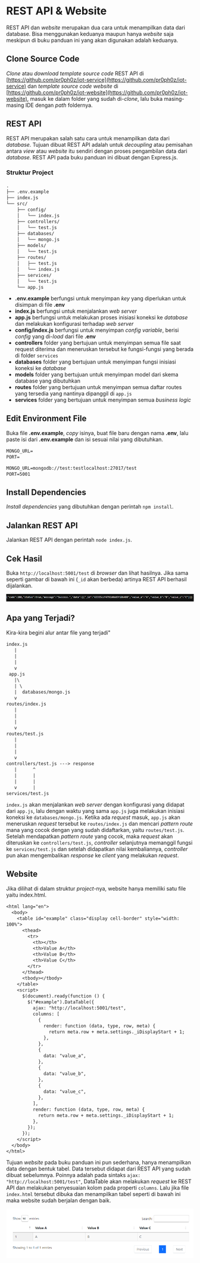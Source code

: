 # REST API & Website

REST API dan _website_ merupakan dua cara untuk menampilkan data dari database. Bisa menggunakan keduanya maupun hanya _website_ saja meskipun di buku panduan ini yang akan digunakan adalah keduanya.

## Clone Source Code

_Clone_ atau _download template source code_ REST API di [https://github.com/pr0ph0z/iot-service](https://github.com/pr0ph0z/iot-service) dan _template source code website_ di [https://github.com/pr0ph0z/iot-website](https://github.com/pr0ph0z/iot-website), masuk ke dalam folder yang sudah di-_clone_, lalu buka masing-masing IDE dengan _path_ foldernya.

## REST API

REST API merupakan salah satu cara untuk menampilkan data dari _database_. Tujuan dibuat REST API adalah untuk _decoupling_ atau pemisahan antara _view_ atau _website_ itu sendiri dengan proses pengambilan data dari _database_. REST API pada buku panduan ini dibuat dengan Express.js.

### Struktur Project

```
.
├── .env.example
├── index.js
└── src/
    ├── config/
    │   └── index.js
    ├── controllers/
    │   └── test.js
    ├── databases/
    │   └── mongo.js
    ├── models/
    │   └── test.js
    ├── routes/
    │   ├── test.js
    │   └── index.js
    ├── services/
    │   └── test.js
    └── app.js
```

- **.env.example** berfungsi untuk menyimpan _key_ yang diperlukan untuk disimpan di file **.env**
- **index.js** berfungsi untuk menjalankan _web server_
- **app.js** berfungsi untuk melakukan proses inisiasi koneksi ke _database_ dan melakukan konfigurasi terhadap _web server_
- **config/index.js** berfungsi untuk menyimpan _config variable_, berisi _config_ yang di-_load_ dari file **.env**
- **controllers** folder yang bertujuan untuk menyimpan semua file saat request diterima dan meneruskan tersebut ke fungsi-fungsi yang berada di folder `services`
- **databases** folder yang bertujuan untuk menyimpan fungsi inisiasi koneksi ke _database_
- **models** folder yang bertujuan untuk menyimpan model dari skema database yang dibutuhkan
- **routes** folder yang bertujuan untuk menyimpan semua daftar routes yang tersedia yang nantinya dipanggil di `app.js`
- **services** folder yang bertujuan untuk menyimpan semua _business logic_

## Edit Environment File

Buka file **.env.example**, _copy_ isinya, buat file baru dengan nama **.env**, lalu paste isi dari **.env.example** dan isi sesuai nilai yang dibutuhkan.

<Tabs>
<Tab name=".env.example" text=".env.example" :max-height="450">

```
MONGO_URL=
PORT=
```

</Tab>
<Tab name=".env" text=".env" :max-height="450">

```
MONGO_URL=mongodb://test:testlocalhost:27017/test
PORT=5001
```

</Tab>
</Tabs>

## Install Dependencies

_Install dependencies_ yang dibutuhkan dengan perintah `npm install`.

## Jalankan REST API

Jalankan REST API dengan perintah `node index.js`.

## Cek Hasil

Buka `http://localhost:5001/test` di _browser_ dan lihat hasilnya. Jika sama seperti gambar di bawah ini (`_id` akan berbeda) artinya REST API berhasil dijalankan.

![REST API](./rest-api.png)

## Apa yang Terjadi?

Kira-kira begini alur antar file yang terjadi"

```
index.js
   |
   |
   |
   v
 app.js
   |\
   | \
   |  databases/mongo.js
   v
routes/index.js
   |
   |
   |
   v
routes/test.js
   |
   |
   |
   v
controllers/test.js ---> response
   |      ^
   |      |
   |      |
   v      |
services/test.js
```

`index.js` akan menjalankan _web server_ dengan konfigurasi yang didapat dari `app.js`, lalu dengan waktu yang sama `app.js` juga melakukan inisiasi koneksi ke `databases/mongo.js`. Ketika ada _request_ masuk, `app.js` akan meneruskan _request_ tersebut ke `routes/index.js` dan mencari _pattern route_ mana yang cocok dengan yang sudah didaftarkan, yaitu `routes/test.js`. Setelah mendapatkan _pattern route_ yang cocok, maka _request_ akan diteruskan ke `controllers/test.js`, _controller_ selanjutnya memanggil fungsi ke `services/test.js` dan setelah didapatkan nilai kembaliannya, _controller_ pun akan mengembalikan _response_ ke _client_ yang melakukan _request_.

## Website

Jika dilihat di dalam struktur _project_-nya, website hanya memiliki satu file yaitu index.html.

<Tabs>
<Tab name="index.js" text="index.html" :max-height="450">

```html{16-37}
<html lang="en">
  <body>
    <table id="example" class="display cell-border" style="width: 100%">
      <thead>
        <tr>
          <th></th>
          <th>Value A</th>
          <th>Value B</th>
          <th>Value C</th>
        </tr>
      </thead>
      <tbody></tbody>
    </table>
    <script>
      $(document).ready(function () {
        $("#example").DataTable({
          ajax: "http://localhost:5001/test",
          columns: [
            {
              render: function (data, type, row, meta) {
                return meta.row + meta.settings._iDisplayStart + 1;
              },
            },
            {
              data: "value_a",
            },
            {
              data: "value_b",
            },
            {
              data: "value_c",
            },
          ],
          render: function (data, type, row, meta) {
            return meta.row + meta.settings._iDisplayStart + 1;
          },
        });
      });
    </script>
  </body>
</html>
```

</Tab>
</Tabs>

Tujuan _website_ pada buku panduan ini pun sederhana, hanya menampilkan data dengan bentuk tabel. Data tersebut didapat dari REST API yang sudah dibuat sebelumnya. Poinnya adalah pada sintaks `ajax: "http://localhost:5001/test"`, DataTable akan melakukan _request_ ke REST API dan melakukan penyesuaian kolom pada properti `columns`. Lalu jika file `index.html` tersebut dibuka dan menampilkan tabel seperti di bawah ini maka website sudah berjalan dengan baik.

![Website](./website.png)
